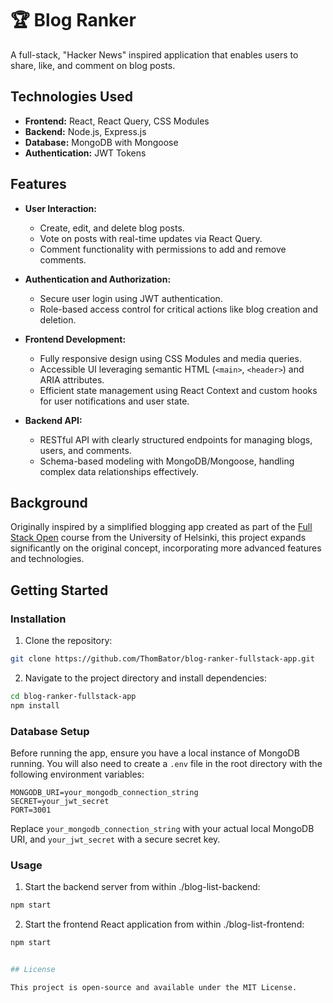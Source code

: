 # 🏆 Blog Ranker

A full-stack, "Hacker News" inspired application that enables users to share, like, and comment on blog posts.

## Technologies Used
- **Frontend:** React, React Query, CSS Modules
- **Backend:** Node.js, Express.js
- **Database:** MongoDB with Mongoose
- **Authentication:** JWT Tokens

## Features

- **User Interaction:**
  - Create, edit, and delete blog posts.
  - Vote on posts with real-time updates via React Query.
  - Comment functionality with permissions to add and remove comments.

- **Authentication and Authorization:**
  - Secure user login using JWT authentication.
  - Role-based access control for critical actions like blog creation and deletion.

- **Frontend Development:**
  - Fully responsive design using CSS Modules and media queries.
  - Accessible UI leveraging semantic HTML (`<main>`, `<header>`) and ARIA attributes.
  - Efficient state management using React Context and custom hooks for user notifications and user state.

- **Backend API:**
  - RESTful API with clearly structured endpoints for managing blogs, users, and comments.
  - Schema-based modeling with MongoDB/Mongoose, handling complex data relationships effectively.

## Background

Originally inspired by a simplified blogging app created as part of the [Full Stack Open](https://fullstackopen.com/en/) course from the University of Helsinki, this project expands significantly on the original concept, incorporating more advanced features and technologies.

## Getting Started

### Installation

1. Clone the repository:
```bash
git clone https://github.com/ThomBator/blog-ranker-fullstack-app.git
```

2. Navigate to the project directory and install dependencies:
```bash
cd blog-ranker-fullstack-app
npm install
```

### Database Setup

Before running the app, ensure you have a local instance of MongoDB running. You will also need to create a `.env` file in the root directory with the following environment variables:

```env
MONGODB_URI=your_mongodb_connection_string
SECRET=your_jwt_secret
PORT=3001
```

Replace `your_mongodb_connection_string` with your actual local MongoDB URI, and `your_jwt_secret` with a secure secret key.



### Usage

1. Start the backend server from within ./blog-list-backend:
```bash
npm start
```

2. Start the frontend React application from within ./blog-list-frontend:
```bash
npm start


## License

This project is open-source and available under the MIT License.
